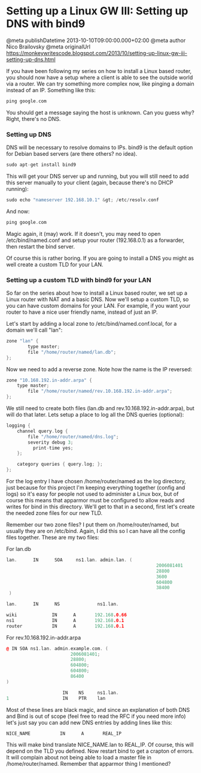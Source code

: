 # Setting up a Linux GW III: Setting up DNS with bind9

@meta publishDatetime 2013-10-10T09:00:00.000+02:00
@meta author Nico Brailovsky
@meta originalUrl https://monkeywritescode.blogspot.com/2013/10/setting-up-linux-gw-iii-setting-up-dns.html

If you have been following my series on how to install a Linux based router, you should now have a setup where a client is able to see the outside world via a router. We can try something more complex now, like pinging a domain instead of an IP. Something like this:

```c++
ping google.com
```

You should get a message saying the host is unknown. Can you guess why? Right, there's no DNS.

### Setting up DNS

DNS will be necessary to resolve domains to IPs. bind9 is the default option for Debian based servers (are there others? no idea).

```c++
sudo apt-get install bind9
```

This will get your DNS server up and running, but you will still need to add this server manually to your client (again, because there's no DHCP running):

```c++
sudo echo "nameserver 192.168.10.1" &gt; /etc/resolv.conf
```

And now:

```c++
ping google.com
```

Magic again, it (may) work. If it doesn't, you may need to open /etc/bind/named.conf and setup your router (192.168.0.1) as a forwarder, then restart the bind server.

Of course this is rather boring. If you are going to install a DNS you might as well create a custom TLD for your LAN.

### Setting up a custom TLD with bind9 for your LAN

So far on the series about how to install a Linux based router, we set up a Linux router with NAT and a basic DNS. Now we'll setup a custom TLD, so you can have custom domains for your LAN. For example, if you want your router to have a nice user friendly name, instead of just an IP.

Let's start by adding a local zone to /etc/bind/named.conf.local, for a domain we'll call "lan":

```c++
zone "lan" {
        type master;
        file "/home/router/named/lan.db";
};
```

Now we need to add a reverse zone. Note how the name is the IP reversed:

```c++
zone "10.168.192.in-addr.arpa" {
	type master;
        file "/home/router/named/rev.10.168.192.in-addr.arpa";
};
```

We still need to create both files (lan.db and rev.10.168.192.in-addr.arpa), but will do that later. Lets setup a place to log all the DNS queries (optional):

```c++
logging {
    channel query.log {
        file "/home/router/named/dns.log";
        severity debug 3;
		  print-time yes;
    };

    category queries { query.log; };
};
```

For the log entry I have chosen /home/router/named as the log directory, just because for this project I'm keeping everything together (config and logs) so it's easy for people not used to administer a Linux box, but of course this means that apparmor must be configured to allow reads and writes for bind in this directory. We'll get to that in a second, first let's create the needed zone files for our new TLD.

Remember our two zone files? I put them on /home/router/named, but usually they are on /etc/bind. Again, I did this so I can have all the config files together. These are my two files:

For lan.db

```c++
lan.      IN      SOA     ns1.lan. admin.lan. (
                                                        2006081401
                                                        28800
                                                        3600
                                                        604800
                                                        38400
 )

lan.      IN      NS              ns1.lan.

wiki             IN      A       192.168.0.66
ns1              IN      A       192.168.0.1
router           IN      A       192.168.0.1
```

For rev.10.168.192.in-addr.arpa

```c++
@ IN SOA ns1.lan. admin.example.com. (
                        2006081401;
                        28800;
                        604800;
                        604800;
                        86400
)

                     IN    NS     ns1.lan.
1                    IN    PTR    lan
```

Most of these lines are black magic, and since an explanation of both DNS and Bind is out of scope (feel free to read the RFC if you need more info) let's just say you can add new DNS entries by adding lines like this:

```c++
NICE_NAME           IN      A       REAL_IP
```

This will make bind translate NICE\_NAME.lan to REAL\_IP. Of course, this will depend on the TLD you defined. Now restart bind to get a crapton of errors. It will complain about not being able to load a master file in /home/router/named. Remember that apparmor thing I mentioned?

